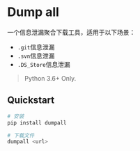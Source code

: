 # Dump all

一个信息泄漏聚合下载工具，适用于以下场景：

- `.git`信息泄漏
- `.svn`信息泄漏
- `.DS_Store`信息泄漏

> Python 3.6+ Only.

## Quickstart

```bash
# 安装
pip install dumpall

# 下载文件
dumpall <url>
```

